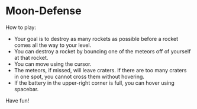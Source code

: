 # Moon-Defense

How to play:
- Your goal is to destroy as many rockets as possible before a rocket comes all the way to your level.
- You can destroy a rocket by bouncing one of the meteors off of yourself at that rocket.
- You can move using the cursor.
- The meteors, if missed, will leave craters. If there are too many craters in one spot, you cannot cross them without hovering.
- If the battery in the upper-right corner is full, you can hover using spacebar.

Have fun!
